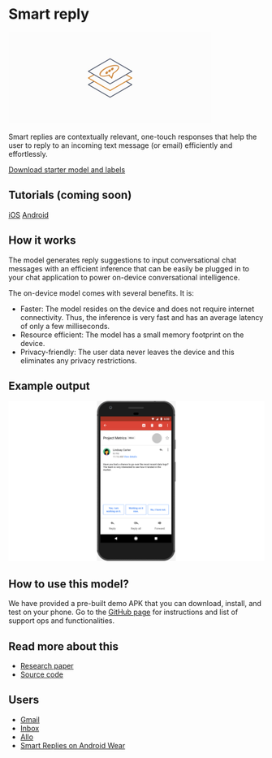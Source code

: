 # Smart reply
<img src="../images/smart_reply.png" class="attempt-right" />

Smart replies are contextually relevant, one-touch responses that help the user to reply to an incoming text message (or email) efficiently and effortlessly.

<a class="button button-primary" href="http://download.tensorflow.org/models/tflite/smartreply_1.0_2017_11_01.zip">Download starter model and labels</a>

## Tutorials (coming soon)
<a class="button button-primary" href="">iOS</a>
<a class="button button-primary" href="">Android</a>

## How it works
The model generates reply suggestions to input conversational chat messages with an efficient inference that can be easily be plugged in to your chat application to power on-device conversational intelligence.

The on-device model comes with several benefits. It is:
<ul>
  <li>Faster: The model resides on the device and does not require internet connectivity. Thus, the inference is very fast and has an average latency of only a few milliseconds.</li>
  <li>Resource efficient: The model has a small memory footprint on the device.</li>
  <li>Privacy-friendly: The user data never leaves the device and this eliminates any privacy restrictions.</li>
</ul>

## Example output
<img src="images/smart_reply.gif" />

## How to use this model?
We have provided a pre-built demo APK that you can download, install, and test on your phone. Go to the <a href="https://github.com/tensorflow/tensorflow/tree/master/tensorflow/lite/models/smartreply/g3doc">GitHub page</a> for instructions and list of support ops and functionalities.

## Read more about this
<ul>
  <li><a href="https://arxiv.org/pdf/1708.00630.pdf">Research paper</a></li>
  <li><a href="https://github.com/tensorflow/tensorflow/tree/master/tensorflow/lite/models/smartreply/">Source code</a></li>
</ul>

## Users
<ul>
  <li><a href="https://www.blog.google/products/gmail/save-time-with-smart-reply-in-gmail/">Gmail</a></li>
  <li><a href="https://www.blog.google/products/gmail/computer-respond-to-this-email/">Inbox</a></li>
  <li><a href="https://blog.google/products/allo/google-allo-smarter-messaging-app/">Allo</a></li>
  <li><a href="https://research.googleblog.com/2017/02/on-device-machine-intelligence.html">Smart Replies on Android Wear</a></li>
</ul>
